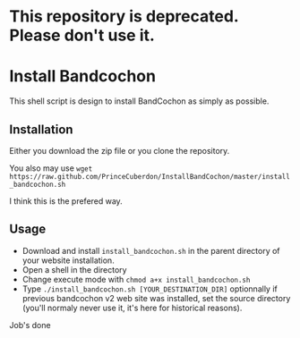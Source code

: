 # This repository is deprecated. Please don't use it. 

Install Bandcochon
==================

This shell script is design to install BandCochon as simply as possible.

Installation
------------

Either you download the zip file or you clone the repository. 

You also may use `wget https://raw.github.com/PrinceCuberdon/InstallBandCochon/master/install_bandcochon.sh`

I think this is the prefered way.


Usage
-----

* Download and install `install_bandcochon.sh` in the parent directory of your
website installation. 
* Open a shell in the directory
* Change execute mode with `chmod a+x install_bandcochon.sh`
* Type `./install_bandcochon.sh [YOUR_DESTINATION_DIR]` optionnally if previous bandcochon v2 
  web site was installed, set the source directory  (you'll normaly never use it, it's here for 
  historical reasons).
  
Job's done
